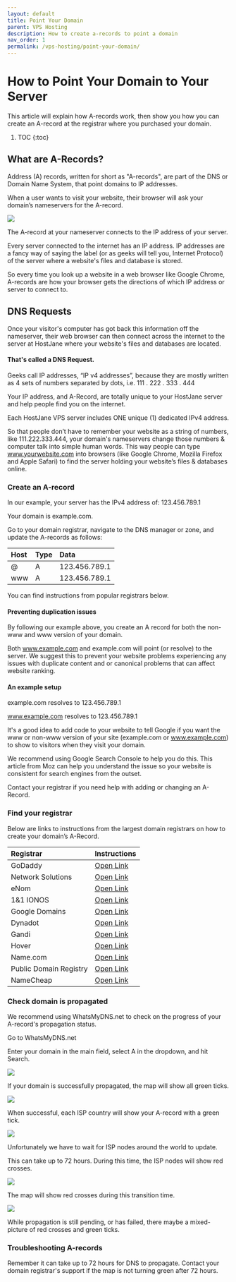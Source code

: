 ```yaml
---
layout: default
title: Point Your Domain
parent: VPS Hosting
description: How to create a-records to point a domain
nav_order: 1
permalink: /vps-hosting/point-your-domain/
---
```


# How to Point Your Domain to Your Server

This article will explain how A-records work, then show you how you can create an A-record at the registrar where you purchased your domain.

1. TOC
{:toc}

## What are A-Records?

<span class="green">Address (A) records, written for short as "A-records", are part of the DNS or Domain Name System, that point domains to IP addresses.</span>

When a user wants to visit your website, their browser will ask your domain’s nameservers for the A-record.

![](/assets/hosting/a-record-ipv4.svg)

The A-record at your nameserver connects to the IP address of your server.

Every server connected to the internet has an IP address.
IP addresses are a fancy way of saying the label (or as geeks will tell you, Internet Protocol) of the server where a website's files and database is stored.

So every time you look up a website in a web browser like Google Chrome, A-records are how your browser gets the directions of which IP address or server to connect to.

## DNS Requests

Once your visitor's computer has got back this information off the nameserver, their web browser can then connect across the internet to the server at HostJane where your website's files and databases are located.

#### That's called a DNS Request.

Geeks call IP addresses, “IP v4 addresses”, because they are mostly written as 4 sets of numbers separated by dots, i.e. 111 . 222 . 333 . 444

<span class="blue">Your IP address, and A-Record, are totally unique to your HostJane server and help people find you on the internet.</span>

Each HostJane VPS server includes ONE unique (1) dedicated IPv4 address.

So that people don’t have to remember your website as a string of numbers, like 111.222.333.444, your domain's nameservers change those numbers & computer talk into simple human words.
This way people can type www.yourwebsite.com into browsers (like Google Chrome, Mozilla Firefox and Apple Safari) to find the server holding your website’s files & databases online.

### Create an A-record

In our example, your server has the IPv4 address of: 123.456.789.1 

Your domain is example.com.

Go to your domain registrar, navigate to the DNS manager or zone, and update the A-records as follows:

| Host | 	Type | 	Data |
|:----------|:------------|:--------|
| @	 | A |	123.456.789.1 |
| www	| A	 | 123.456.789.1 |

You can find instructions from popular registrars below.

#### Preventing duplication issues

By following our example above, you create an A record for both the non-www and www version of your domain.

Both www.example.com and example.com will point (or resolve) to the server.
We suggest this to prevent your website problems experiencing any issues with duplicate content and or canonical problems that can affect website ranking.

#### An example setup

example.com resolves to 123.456.789.1

www.example.com resolves to 123.456.789.1

It's a good idea to add code to your website to tell Google if you want the www or non-www version of your site (example.com or www.example.com) to show to visitors when they visit your domain.

We recommend using Google Search Console to help you do this.
This article from Moz can help you understand the issue so your website is consistent for search engines from the outset.

Contact your registrar if you need help with adding or changing an A-Record.

### Find your registrar

Below are links to instructions from the largest domain registrars on how to create your domain’s A-Record.

| Registrar	| Instructions |
|:-------------|:------------------|
| GoDaddy |	[Open Link](https://godaddy.com/help/add-an-a-record-19238) |
| Network Solutions |	[Open Link](http://www.networksolutions.com/support/a-records-ip-addresses-2/) |
| eNom |	[Open Link](https://www.enom.com/kb/kb/kb_0002_change-host-records.htm) |
| 1&1 IONOS	| [Open Link](https://www.ionos.com/help/domains/dns-settings/) |
| Google Domains |	[Open Link](https://support.google.com/domains/answer/9211383) |
| Dynadot	| [Open Link](https://www.dynadot.com/community/help/question/create-A-record) |
| Gandi	| [Open Link](https://wiki.gandi.net/en/dns/zone/edit) |
| Hover |	[Open Link](https://help.hover.com/hc/en-us/articles/217282457-How-to-Edit-DNS-records-A-AAAA-CNAME-MX-TXT-SRV-) |
| Name.com |	[Open Link](https://www.name.com/support/articles/205188538-Pointing-your-domain-to-hosting-with-A-records) |
| Public Domain Registry |	[Open Link](https://pdrinc.myorderbox.com/kb/servlet/KBServlet/faq471.html) |
| NameCheap |	[Open Link](https://www.namecheap.com/support/knowledgebase/article.aspx/319/2237/how-can-i-set-up-an-a-address-record-for-my-domain/) |

### Check domain is propagated

We recommend using WhatsMyDNS.net to check on the progress of your A-record's propagation status.

Go to WhatsMyDNS.net

Enter your domain in the main field, select A in the dropdown, and hit Search.

![](/assets/hosting/whatsmydns.png)


If your domain is successfully propagated, the map will show all green ticks.

![](/assets/hosting/propagation-successful.png)


When successful, each ISP country will show your A-record with a green tick.

![](/assets/hosting/fully-propagated.png)


Unfortunately we have to wait for ISP nodes around the world to update.

This can take up to 72 hours. During this time, the ISP nodes will show red crosses.

![](/assets/hosting/not-propagated.png)

The map will show red crosses during this transition time.

![](/assets/hosting/not-propagated-map.png)

While propagation is still pending, or has failed, there maybe a mixed-picture of red crosses and green ticks.

### Troubleshooting A-records

Remember it can take up to 72 hours for DNS to propagate. Contact your domain registrar's support if the map is not turning green after 72 hours.